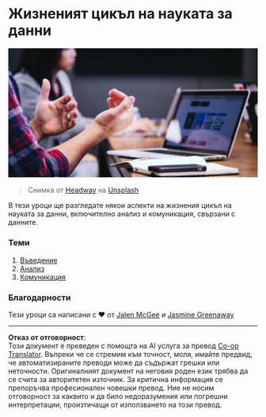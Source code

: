 <!--
CO_OP_TRANSLATOR_METADATA:
{
  "original_hash": "dd173fd30fc039a7a299898920680723",
  "translation_date": "2025-08-26T16:21:14+00:00",
  "source_file": "4-Data-Science-Lifecycle/README.md",
  "language_code": "bg"
}
-->
# Жизненият цикъл на науката за данни

![communication](../../../translated_images/communication.06d8e2a88d30d168d661ad9f9f0a4f947ebff3719719cfdaf9ed00a406a01ead.bg.jpg)
> Снимка от <a href="https://unsplash.com/@headwayio?utm_source=unsplash&utm_medium=referral&utm_content=creditCopyText">Headway</a> на <a href="https://unsplash.com/s/photos/communication?utm_source=unsplash&utm_medium=referral&utm_content=creditCopyText">Unsplash</a>
  
В тези уроци ще разгледате някои аспекти на жизнения цикъл на науката за данни, включително анализ и комуникация, свързани с данните.

### Теми

1. [Въведение](14-Introduction/README.md)
2. [Анализ](15-analyzing/README.md)
3. [Комуникация](16-communication/README.md)

### Благодарности

Тези уроци са написани с ❤️ от [Jalen McGee](https://twitter.com/JalenMCG) и [Jasmine Greenaway](https://twitter.com/paladique)

---

**Отказ от отговорност**:  
Този документ е преведен с помощта на AI услуга за превод [Co-op Translator](https://github.com/Azure/co-op-translator). Въпреки че се стремим към точност, моля, имайте предвид, че автоматизираните преводи може да съдържат грешки или неточности. Оригиналният документ на неговия роден език трябва да се счита за авторитетен източник. За критична информация се препоръчва професионален човешки превод. Ние не носим отговорност за каквито и да било недоразумения или погрешни интерпретации, произтичащи от използването на този превод.